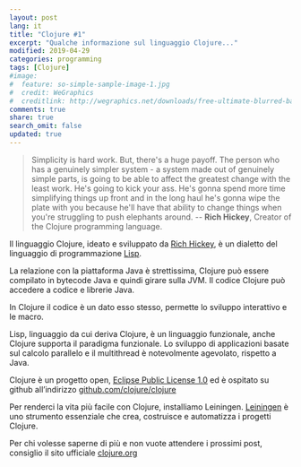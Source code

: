 ```yaml
---
layout: post
lang: it
title: "Clojure #1"
excerpt: "Qualche informazione sul linguaggio Clojure..."
modified: 2019-04-29
categories: programming
tags: [Clojure]
#image:
#  feature: so-simple-sample-image-1.jpg
#  credit: WeGraphics
#  creditlink: http://wegraphics.net/downloads/free-ultimate-blurred-background-pack/
comments: true
share: true
search_omit: false
updated: true
---
```


> Simplicity is hard work. But, there's a huge payoff. The person who has a genuinely simpler system - a system made out of genuinely simple parts, is going to be able to affect the greatest change with the least work. He's going to kick your ass. He's gonna spend more time simplifying things up front and in the long haul he's gonna wipe the plate with you because he'll have that ability to change things when you're struggling to push elephants around.
-- **Rich Hickey**, Creator of the Clojure programming language.

Il linguaggio Clojure, ideato e sviluppato da [Rich Hickey](https://www.linkedin.com/in/richhickey/it), è un dialetto del linguaggio di programmazione [Lisp](https://it.wikipedia.org/wiki/Lisp).

La relazione con la piattaforma Java è strettissima, Clojure può essere compilato in bytecode Java e quindi girare sulla JVM. Il codice Clojure può accedere a codice e librerie Java. 

In Clojure il codice è un dato esso stesso, permette lo sviluppo interattivo e le macro.

Lisp, linguaggio da cui deriva Clojure, è un linguaggio funzionale,  anche Clojure supporta il paradigma funzionale. Lo sviluppo di applicazioni basate sul calcolo parallelo e il multithread è notevolmente agevolato, rispetto a Java.  

Clojure è un progetto open, [Eclipse Public License 1.0](https://www.eclipse.org/legal/epl-v10.html) ed è ospitato su github all’indirizzo [github.com/clojure/clojure](github.com/clojure/clojure)

Per renderci la vita più facile con Clojure, installiamo Leiningen. 
[Leiningen](https://leiningen.org/) è uno strumento essenziale che crea, costruisce e automatizza i progetti Clojure.

Per chi volesse saperne di più e non vuote attendere i prossimi post, consiglio il sito ufficiale [clojure.org](https://clojure.org/)